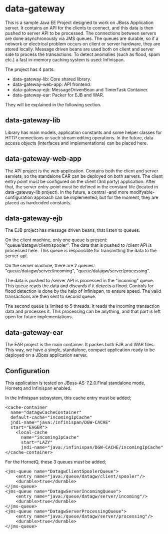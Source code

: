 data-gateway
============

This is a sample Java EE Project designed to work on JBoss Application server. It contains an API for the clients to connect, and this data is then pushed to server API to be processed. The connections between servers are done asynchronously via JMS queues. The queues are durable, so if a network or electrical problem occurs on client or server hardware, they are stored locally. Message driven beans are used both on client and server side to process the transactions. To detect anomalies (such as flood, spam etc.) a fast in-memory caching system is used: Infinispan.

The project has 4 parts.
- data-gateway-lib: Core shared library.
- data-gateway-web-app: API frontend.
- data-gateway-ejb: MessageDrivenBean and TimerTask Container.
- data-gateway-ear: Packer for EJB and WAR.

They will be explained in the following section.

  **data-gateway-lib**
  ----------------
Library has main models, application constants and some helper classes for HTTP connections or such stream editing operations. In the future, data access objects (interfaces and implementations) can be placed here.

  **data-gateway-web-app**
  --------------------
The API project is the web application. Contains both the client and server servlets, so the standalone EAR can be deployed on both servers. The client entry point must be configured on the client (3rd party) application. After that, the server entry-point must be defined in the constant file (located in data-gateway-lib project). In the future, a central -and more modifyable- configuration approach can be implemented; but for the moment, they are placed as hardcoded constants.

  **data-gateway-ejb**
  ----------------
The EJB project has message driven beans, that listen to queues. 

On the client machine, only one queue is present: "queue/datagw/client/spooler". The data that is pushed to /client API is processed here. This queue is responsible for transmitting the data to the server-api.

On the server machine, there are 2 queues: "queue/datagw/server/incoming", "queue/datagw/server/processing".

The data is pushed to /server API is processed in the "incoming" queue. This queue reads the data and discards if it detects a flood. Controls for flood detection is done by the help of Infinispan, to ensure speed. The valid transactions are then sent to second queue.

The second queue is limited to 5 threads. It reads the incoming transaction data and processes it. This processing can be anything, and that part is left open for future implementations.


  **data-gateway-ear**
  ----------------
The EAR project is the main container. It packes both EJB and WAR files. This way, we have a single, standalone, compact application ready to be deployed on a JBoss application server.

  **Configuration**
  -------------
This application is tested on JBoss-AS-7.2.0.Final standalone mode, Hornetq and Infinispan enabled. 

In the Infinispan subsystem, this cache entry must be added;

<pre>
&lt;cache-container 
  name="datagwCacheContainer" 
  default-cache="incomingIpCache" 
  jndi-name="java:/infinispan/DGW-CACHE" 
  start="EAGER"&gt;
    &lt;local-cache 
      name="incomingIpCache" 
      start="LAZY" 
      jndi-name="java:/infinispan/DGW-CACHE/incomingIpCache" /&gt;
&lt;/cache-container&gt;
</pre>


For the HornetQ, these 3 queues must be added;
 
<pre>
&lt;jms-queue name="DatagwClientSpoolerQueue"&gt;
    &lt;entry name="java:/queue/datagw/client/spooler"/&gt;
    &lt;durable&gt;true&lt;/durable&gt;
&lt;/jms-queue&gt;
&lt;jms-queue name="DatagwServerIncomingQueue"&gt;
    &lt;entry name="java:/queue/datagw/server/incoming"/&gt;
    &lt;durable&gt;true&lt;/durable&gt;
&lt;/jms-queue&gt;
&lt;jms-queue name="DatagwServerProcessingQueue"&gt;
    &lt;entry name="java:/queue/datagw/server/processing"/&gt;
    &lt;durable&gt;true&lt;/durable&gt;
&lt;/jms-queue&gt;
</pre>
